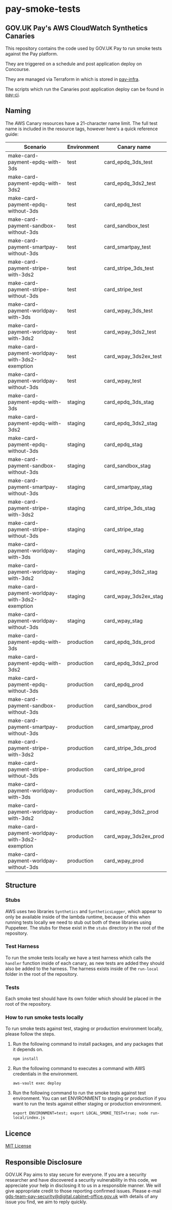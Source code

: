 # pay-smoke-tests
## GOV.UK Pay's AWS CloudWatch Synthetics Canaries

This repository contains the code used by GOV.UK Pay to run smoke tests against the Pay platform.

They are triggered on a schedule and post application deploy on Concourse.

They are managed via Terraform in which is stored in [pay-infra](https://github.com/alphagov/pay-infra).

The scripts which run the Canaries post application deploy can be found in [pay-ci](https://github.com/alphagov/pay-ci).

## Naming

The AWS Canary resources have a 21-character name limit. The full test name is included
in the resource tags, however here's a quick reference guide:

Scenario | Environment | Canary name
------------ | ------------- | ------------- |
make-card-payment-epdq-with-3ds | test | card_epdq_3ds_test |
make-card-payment-epdq-with-3ds2 | test | card_epdq_3ds2_test |
make-card-payment-epdq-without-3ds | test | card_epdq_test |
make-card-payment-sandbox-without-3ds | test | card_sandbox_test |
make-card-payment-smartpay-without-3ds | test | card_smartpay_test |
make-card-payment-stripe-with-3ds2 | test | card_stripe_3ds_test |
make-card-payment-stripe-without-3ds | test | card_stripe_test |
make-card-payment-worldpay-with-3ds | test | card_wpay_3ds_test |
make-card-payment-worldpay-with-3ds2 | test | card_wpay_3ds2_test |
make-card-payment-worldpay-with-3ds2-exemption | test | card_wpay_3ds2ex_test |
make-card-payment-worldpay-without-3ds | test | card_wpay_test |
make-card-payment-epdq-with-3ds | staging | card_epdq_3ds_stag |
make-card-payment-epdq-with-3ds2 | staging | card_epdq_3ds2_stag |
make-card-payment-epdq-without-3ds | staging | card_epdq_stag |
make-card-payment-sandbox-without-3ds | staging | card_sandbox_stag |
make-card-payment-smartpay-without-3ds | staging | card_smartpay_stag |
make-card-payment-stripe-with-3ds2 | staging | card_stripe_3ds_stag |
make-card-payment-stripe-without-3ds | staging | card_stripe_stag |
make-card-payment-worldpay-with-3ds | staging | card_wpay_3ds_stag |
make-card-payment-worldpay-with-3ds2 | staging | card_wpay_3ds2_stag |
make-card-payment-worldpay-with-3ds2-exemption | staging | card_wpay_3ds2ex_stag |
make-card-payment-worldpay-without-3ds | staging | card_wpay_stag |
make-card-payment-epdq-with-3ds | production | card_epdq_3ds_prod |
make-card-payment-epdq-with-3ds2 | production | card_epdq_3ds2_prod |
make-card-payment-epdq-without-3ds | production | card_epdq_prod |
make-card-payment-sandbox-without-3ds | production | card_sandbox_prod |
make-card-payment-smartpay-without-3ds | production | card_smartpay_prod |
make-card-payment-stripe-with-3ds2 | production | card_stripe_3ds_prod |
make-card-payment-stripe-without-3ds | production | card_stripe_prod |
make-card-payment-worldpay-with-3ds | production | card_wpay_3ds_prod |
make-card-payment-worldpay-with-3ds2 | production | card_wpay_3ds2_prod |
make-card-payment-worldpay-with-3ds2-exemption | production | card_wpay_3ds2ex_prod |
make-card-payment-worldpay-without-3ds | production | card_wpay_prod |

## Structure

### Stubs
AWS uses two libraries `Synthetics` and `SyntheticsLogger`, which appear to only be available inside of the lambda runtime, because of this when running tests locally we need to stub out both of these libraries using Puppeteer. The stubs for these exist in the `stubs` directory in the root of the repository.

### Test Harness 
To run the smoke tests locally we have a test harness which calls the `handler` function inside of each canary, as new tests are added they should also be added to the harness. The harness exists inside of the `run-local` folder in the root of the repository.

### Tests
Each smoke test should have its own folder which should be placed in the root of the repository.

### How to run smoke tests locally

To run smoke tests against test, staging or production environment locally, please follow the steps.

1. Run the following command to install packages, and any packages that it depends on.

    ```
    npm install
    ```

2. Run the following command to executes a command with AWS credentials in the environment.

    ```
    aws-vault exec deploy
    ```

2. Run the following command to run the smoke tests against test environment. You can set ENVIRONMENT to staging or
production if you want to run the tests against either staging or production environment.

    ```
    export ENVIRONMENT=test; export LOCAL_SMOKE_TEST=true; node run-local/index.js
    ```

## Licence
[MIT License](LICENCE)

## Responsible Disclosure
GOV.UK Pay aims to stay secure for everyone. If you are a security researcher and have discovered a security vulnerability in this code, we appreciate your help in disclosing it to us in a responsible manner. We will give appropriate credit to those reporting confirmed issues. Please e-mail gds-team-pay-security@digital.cabinet-office.gov.uk with details of any issue you find, we aim to reply quickly.

